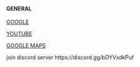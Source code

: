 <html>
<body>

<h4>GENERAL</h4>
<p><a href="https://google.com">GOOGLE</a></p>
<p><a href="https://youtube.com">YOUTUBE</a></p>
<p><a href="https://www.google.com/maps/@-53.1103519,73.540644,9z">GOOGLE MAPS</a></p>

<p>join discord server https://discord.gg/bDYVxdkPuf</p>

</body>
</html> 


